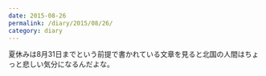 ```yaml
---
date: 2015-08-26
permalink: /diary/2015/08/26/
category: diary
---
```


夏休みは8月31日までという前提で書かれている文章を見ると北国の人間はちょっと悲しい気分になるんだよな。